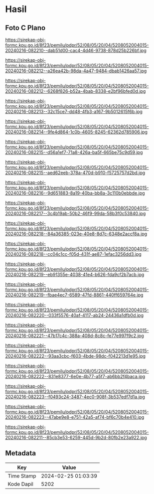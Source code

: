 # Hasil

## Foto C Plano

https://sirekap-obj-formc.kpu.go.id/8f23/pemilu/pdpr/52/08/05/20/04/5208052004015-20240216-082210--dab51d00-cac4-4d46-9738-878d25b226bf.jpg

https://sirekap-obj-formc.kpu.go.id/8f23/pemilu/pdpr/52/08/05/20/04/5208052004015-20240216-082212--a26ea42b-98da-4a47-9484-dbab1426aa57.jpg

https://sirekap-obj-formc.kpu.go.id/8f23/pemilu/pdpr/52/08/05/20/04/5208052004015-20240216-082212--6268f826-b52a-4bab-8338-e2bf96bfed0d.jpg

https://sirekap-obj-formc.kpu.go.id/8f23/pemilu/pdpr/52/08/05/20/04/5208052004015-20240216-082213--32c15ce7-dd48-4fb3-a167-9b5012615f6b.jpg

https://sirekap-obj-formc.kpu.go.id/8f23/pemilu/pdpr/52/08/05/20/04/5208052004015-20240216-082214--9fe4d864-1c0b-4605-8245-62362d785906.jpg

https://sirekap-obj-formc.kpu.go.id/8f23/pemilu/pdpr/52/08/05/20/04/5208052004015-20240216-082215--d56a1ef7-71a8-426a-ba5f-665be75c9d59.jpg

https://sirekap-obj-formc.kpu.go.id/8f23/pemilu/pdpr/52/08/05/20/04/5208052004015-20240216-082215--aed62eeb-378a-470d-b910-f5725757d2bd.jpg

https://sirekap-obj-formc.kpu.go.id/8f23/pemilu/pdpr/52/08/05/20/04/5208052004015-20240216-082216--9d651883-8a19-40ba-bb8a-3c110b0ebbde.jpg

https://sirekap-obj-formc.kpu.go.id/8f23/pemilu/pdpr/52/08/05/20/04/5208052004015-20240216-082217--3c4b19ab-50b2-46f9-99da-58b3f0c53840.jpg

https://sirekap-obj-formc.kpu.go.id/8f23/pemilu/pdpr/52/08/05/20/04/5208052004015-20240216-082218--84a36385-023e-40e8-8d7c-6348e2accf8a.jpg

https://sirekap-obj-formc.kpu.go.id/8f23/pemilu/pdpr/52/08/05/20/04/5208052004015-20240216-082218--cc04c1cc-f05d-431f-ae87-1efac3256dd3.jpg

https://sirekap-obj-formc.kpu.go.id/8f23/pemilu/pdpr/52/08/05/20/04/5208052004015-20240216-082219--eb91355e-4038-41e4-b626-fda9cf2b7acb.jpg

https://sirekap-obj-formc.kpu.go.id/8f23/pemilu/pdpr/52/08/05/20/04/5208052004015-20240216-082219--fbae4ec7-6589-47fd-8861-440ff659764e.jpg

https://sirekap-obj-formc.kpu.go.id/8f23/pemilu/pdpr/52/08/05/20/04/5208052004015-20240216-082220--033f5576-40af-4117-ab24-24436a1dfb0d.jpg

https://sirekap-obj-formc.kpu.go.id/8f23/pemilu/pdpr/52/08/05/20/04/5208052004015-20240216-082221--47b17c4c-388a-408d-8c8c-fe77e997f9c2.jpg

https://sirekap-obj-formc.kpu.go.id/8f23/pemilu/pdpr/52/08/05/20/04/5208052004015-20240216-082222--93aa3cbc-f603-4bde-98dc-f042213d1e95.jpg

https://sirekap-obj-formc.kpu.go.id/8f23/pemilu/pdpr/52/08/05/20/04/5208052004015-20240216-082222--831e8377-6e0e-4b77-a5f7-ab6bb2f4baca.jpg

https://sirekap-obj-formc.kpu.go.id/8f23/pemilu/pdpr/52/08/05/20/04/5208052004015-20240216-082223--f0493c24-3487-4ec0-908f-3b537edf7d1a.jpg

https://sirekap-obj-formc.kpu.go.id/8f23/pemilu/pdpr/52/08/05/20/04/5208052004015-20240216-082223--47abe9e8-e751-42a5-af74-bf6c70b4e410.jpg

https://sirekap-obj-formc.kpu.go.id/8f23/pemilu/pdpr/52/08/05/20/04/5208052004015-20240216-082211--85cb3e53-6259-445d-9b2d-80fb2e23a922.jpg


## Metadata

| Key        | Value               |
| ---------- | ------------------- |
| Time Stamp | 2024-02-25 01:03:39 |
| Kode Dapil | 5202                |



